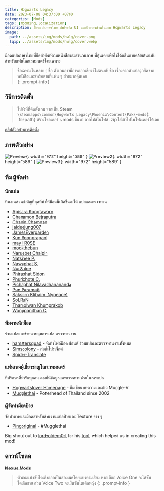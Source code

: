 ```yaml
---
title: Hogwarts Legacy
date: 2023-07-08 04:37:00 +0700
categories: [Mods]
tags: [modding,localization]
description: ม็อดแปลภาษาไทย ซับไตเติล UI และป้ายบางส่วนในเกม Hogwarts Legacy
image:
  path: ../assets/img/mods/hwlg/cover.png
  lqip: ../assets/img/mods/hwlg/cover.webp
---
```


ม็อดแปลภาษาไทยที่ยึดคำศัพท์ตามหนังสือและสำนวนภาษาที่คุ้นเคยเพื่อให้ได้กลิ่นอายคล้ายต้นฉบับสำหรับแฟนโลกเวทมนตร์โดยเฉพาะ
> ชื่อเฉพาะในหลาย ๆ ชื่อ ตัวเกมอาจมีการออกเสียงที่ไม่ตรงกับชื่อ เนื่องจากคำแปลถูกยึดจากหนังสือและ/หรือตามที่แฟน ๆ ส่วนมากคุ้นเคย  
{: .prompt-info }

## วิธีการติดตั้ง

> ไปยังที่ที่ติดตั้งเกม หากเป็น Steam  
`\steamapps\common\Hogwarts Legacy\Phoenix\Content\Pak\~mods`{: .filepath}
สร้างโฟลเดอร์ ~mods ขึ้นมา ลากไฟล์ในไฟล์ .zip ใส่เข้าไปในโฟลเดอร์ได้เลย

[คลิปตัวอย่างการติดตั้ง](https://youtu.be/8XYpghtSNVg)

## ภาพตัวอย่าง

![Preview](https://staticdelivery.nexusmods.com/mods/5113/images/1409/1409-1688785614-1438522915.png){: width="972" height="589" }
![Preview2](https://staticdelivery.nexusmods.com/mods/5113/images/1409/1409-1688786838-1432405255.png){: width="972" height="589" }
![Preview3](https://staticdelivery.nexusmods.com/mods/5113/images/1409/1409-1688785613-558441.png){: width="972" height="589" }

## ทีมผู้จัดทำ

### นักแปล

ทีมงานส่วนสำคัญที่สุดที่ทำให้ม็อดนี้เกิดขึ้นมาได้ แปลและตรวจทาน

- [Apisara Kongtaworn](https://www.facebook.com/Apisara.k43)
- [Chanamon Bejraputra](https://www.facebook.com/jan.chanamon)
- [Chanin Chamnan](https://www.facebook.com/chinznz.chamnan/)
- [jaideejung007](https://discuzthai.com/)
- [JamesEvergarden](https://www.facebook.com/profile.php?id=100003894496976)
- [Kun Roonprapant](#)
- [may I R0SE](https://instagram.com/mamukyy)
- [mookthebun](https://www.twitch.tv/mookthebun)
- [Naruebet Chaipin](https://www.facebook.com/naruebet)
- [Natsinee P.](https://www.facebook.com/nam.pongsuwan/)
- [Nawaphat S.](#)
- [NurShine](#)
- [Phiraphat Sidon](https://www.facebook.com/phiraphats/)
- [Phurichote C.](#)
- [Pichaphat Nilavadhanananda](https://www.facebook.com/oilfromnowherex)
- [Pun Paramatt](#)
- [Saksorn Klibaim (Nypeace)](https://www.facebook.com/saksorn.glibaim)
- [SoLRuN](https://www.facebook.com/profile.php?id=100009724057464)
- [Thamolwan Khumprakob](https://www.facebook.com/jobjab.khumprakob)
- [Wongpanithan C.](https://instagram.com/niitanc)

### ทีมงานนักม็อด

ร่วมแปลและช่วยควบคุมการแปล ตรวจทานงาน

- [hamstersquad](https://www.facebook.com/onehamstersquad) - จัดทำไฟล์ม็อด ฟอนต์ ร่วมแปลและตรวจทานงานทั้งหมด
- [Simscolony](https://www.facebook.com/SimsColony/) - ก่อตั้งโปรเจ็กต์ 
- [Spider-Translate](https://www.facebook.com/SpiderTranslate/)

### แฟนเพจผู้เชี่ยวชาญโลกเวทมนตร์ 

ที่ปรึกษาที่น่ารักทุกคน คอยให้ข้อมูลและตรวจทานช่วยในการแปล

- [Hogwartslover Homepage](https://www.facebook.com/hogwartsloverhomepage) - ทีมเขียนบทความและข่าว Muggle-V
- [Mugglethai](https://www.facebook.com/mugglethai.mt) - Potterhead of Thailand since 2002

### ผู้จัดทำม็อดป้าย

จัดทำภาพและม็อดสำหรับส่วนงานแปลป้ายและ Texture ต่าง ๆ

- [Pingoriginal](https://www.facebook.com/pingpongoriginal) - #Mugglethai


Big shout out to [lordvoldem0rt](https://github.com/lordvoldem0rt) for his [tool](https://www.nexusmods.com/hogwartslegacy/mods/24), which helped us in creating this mod!


## ดาวน์โหลด
[**Nexus Mods**](https://www.nexusmods.com/hogwartslegacy/mods/1409)
> ตัวเกมแบ่งซับไตเติลออกเป็นสองเพศโดยแบ่งตามเสียง หากเลือก Voice One จะได้ซับไตเติลชาย ส่วน Voice Two จะเป็นซับไตเติลหญิง
{: .prompt-info }